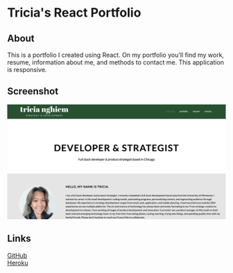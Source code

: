 # Tricia's React Portfolio

## About

This is a portfolio I created using React. On my portfolio you'll find my work, resume, information about me, and methods to contact me. This application is responsive.

## Screenshot
![screenshot](public/Readme.png)

## Links
[GitHub](https://triciaax.github.io/react-portfolio/)
<br>
[Heroku](https://portfolio-tricia.herokuapp.com/)
